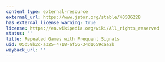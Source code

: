 ```yaml
---
content_type: external-resource
external_url: https://www.jstor.org/stable/40506228
has_external_license_warning: true
license: https://en.wikipedia.org/wiki/All_rights_reserved
status: ''
title: Repeated Games with Frequent Signals
uid: 05d58b2c-a325-4718-af56-34d1659caa2b
wayback_url: ''
---
```

